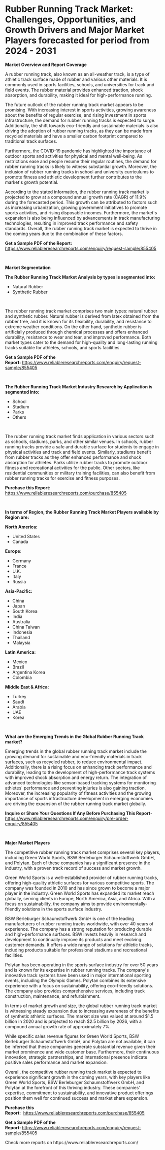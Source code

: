 <p><h1>Rubber Running Track Market: Challenges, Opportunities, and Growth Drivers and Major Market Players forecasted for period from 2024 - 2031</h1></p><p><strong>Market Overview and Report Coverage</strong></p>
<p><p>A rubber running track, also known as an all-weather track, is a type of athletic track surface made of rubber and various other materials. It is commonly used in sports facilities, schools, and universities for track and field events. The rubber material provides enhanced traction, shock absorption, and durability, making it ideal for high-performance running.</p><p>The future outlook of the rubber running track market appears to be promising. With increasing interest in sports activities, growing awareness about the benefits of regular exercise, and rising investment in sports infrastructure, the demand for rubber running tracks is expected to surge. Additionally, the shift towards eco-friendly and sustainable materials is also driving the adoption of rubber running tracks, as they can be made from recycled materials and have a smaller carbon footprint compared to traditional track surfaces.</p><p>Furthermore, the COVID-19 pandemic has highlighted the importance of outdoor sports and activities for physical and mental well-being. As restrictions ease and people resume their regular routines, the demand for rubber running tracks is likely to witness substantial growth. Moreover, the inclusion of rubber running tracks in school and university curriculums to promote fitness and athletic development further contributes to the market's growth potential.</p><p>According to the stated information, the rubber running track market is projected to grow at a compound annual growth rate (CAGR) of 11.9% during the forecasted period. This growth can be attributed to factors such as increasing urbanization, growing government initiatives to promote sports activities, and rising disposable incomes. Furthermore, the market's expansion is also being influenced by advancements in track manufacturing technologies, resulting in improved track performance and safety standards. Overall, the rubber running track market is expected to thrive in the coming years due to the combination of these factors.</p></p>
<p><strong>Get a Sample PDF of the Report:</strong> <a href="https://www.reliableresearchreports.com/enquiry/request-sample/855405">https://www.reliableresearchreports.com/enquiry/request-sample/855405</a></p>
<p>&nbsp;</p>
<p><strong>Market Segmentation</strong></p>
<p><strong>The Rubber Running Track Market Analysis by types is segmented into:</strong></p>
<p><ul><li>Natural Rubber</li><li>Synthetic Rubber</li></ul></p>
<p>&nbsp;</p>
<p><p>The rubber running track market comprises two main types: natural rubber and synthetic rubber. Natural rubber is derived from latex obtained from the rubber tree, and it is known for its flexibility, durability, and resistance to extreme weather conditions. On the other hand, synthetic rubber is artificially produced through chemical processes and offers enhanced durability, resistance to wear and tear, and improved performance. Both market types cater to the demand for high-quality and long-lasting running tracks suitable for athletes, schools, and sports facilities.</p></p>
<p><strong>Get a Sample PDF of the Report:</strong>&nbsp;<a href="https://www.reliableresearchreports.com/enquiry/request-sample/855405">https://www.reliableresearchreports.com/enquiry/request-sample/855405</a></p>
<p>&nbsp;</p>
<p><strong>The Rubber Running Track Market Industry Research by Application is segmented into:</strong></p>
<p><ul><li>School</li><li>Stadium</li><li>Parks</li><li>Others</li></ul></p>
<p>&nbsp;</p>
<p><p>The rubber running track market finds application in various sectors such as schools, stadiums, parks, and other similar venues. In schools, rubber running tracks provide a safe and durable surface for students to engage in physical activities and track and field events. Similarly, stadiums benefit from rubber tracks as they offer enhanced performance and shock absorption for athletes. Parks utilize rubber tracks to promote outdoor fitness and recreational activities for the public. Other sectors, like residential communities or military training facilities, can also benefit from rubber running tracks for exercise and fitness purposes.</p></p>
<p><strong>Purchase this Report:</strong>&nbsp; <a href="https://www.reliableresearchreports.com/purchase/855405">https://www.reliableresearchreports.com/purchase/855405</a></p>
<p>&nbsp;</p>
<p><strong>In terms of Region, the Rubber Running Track Market Players available by Region are:</strong></p>
<p>
    <p> <strong> North America: </strong>
        <ul>
            <li>United States</li>
            <li>Canada</li>
        </ul>
        </p> 
    <p> <strong> Europe: </strong>
        <ul>
            <li>Germany</li>
            <li>France</li>
            <li>U.K.</li>
            <li>Italy</li>
            <li>Russia</li>
        </ul>
        </p> 
    <p> <strong> Asia-Pacific: </strong>
        <ul>
            <li>China</li>
            <li>Japan</li>
            <li>South Korea</li>
            <li>India</li>
            <li>Australia</li>
            <li>China Taiwan</li>
            <li>Indonesia</li>
            <li>Thailand</li>
            <li>Malaysia</li>
        </ul>
        </p> 
    <p> <strong> Latin America: </strong>
        <ul>
            <li>Mexico</li>
            <li>Brazil</li>
            <li>Argentina Korea</li>
            <li>Colombia</li>
        </ul>
        </p> 
    <p> <strong> Middle East & Africa: </strong>
        <ul>
            <li>Turkey</li>
            <li>Saudi</li>
            <li>Arabia</li>
            <li>UAE</li>
            <li>Korea</li>
        </ul>
    </p>
    </p>
<p>&nbsp;</p>
<p><strong>What are the Emerging Trends in the Global Rubber Running Track market?</strong></p>
<p><p>Emerging trends in the global rubber running track market include the growing demand for sustainable and eco-friendly materials in track surfaces, such as recycled rubber, to reduce environmental impact. Additionally, there is a rising focus on enhancing track performance and durability, leading to the development of high-performance track systems with improved shock absorption and energy return. The integration of advanced technologies like sensor-based tracking systems for monitoring athletes' performance and preventing injuries is also gaining traction. Moreover, the increasing popularity of fitness activities and the growing importance of sports infrastructure development in emerging economies are driving the expansion of the rubber running track market globally.</p></p>
<p><strong>Inquire or Share Your Questions If Any Before Purchasing This Report</strong>- <a href="https://www.reliableresearchreports.com/enquiry/pre-order-enquiry/855405">https://www.reliableresearchreports.com/enquiry/pre-order-enquiry/855405</a></p>
<p>&nbsp;</p>
<p><strong>Major Market Players</strong></p>
<p><p>The competitive rubber running track market comprises several key players, including Green World Sports, BSW Berleburger Schaumstoffwerk GmbH, and Polytan. Each of these companies has a significant presence in the industry, with a proven track record of success and market growth.</p><p>Green World Sports is a well-established provider of rubber running tracks, offering high-quality athletic surfaces for various competitive sports. The company was founded in 2010 and has since grown to become a major player in the industry. Green World Sports has expanded its market reach globally, serving clients in Europe, North America, Asia, and Africa. With a focus on sustainability, the company aims to provide environmentally-friendly solutions in the sports surface industry.</p><p>BSW Berleburger Schaumstoffwerk GmbH is one of the leading manufacturers of rubber running tracks worldwide, with over 40 years of experience. The company has a strong reputation for producing durable and high-performance surfaces. BSW invests heavily in research and development to continually improve its products and meet evolving customer demands. It offers a wide range of solutions for athletic tracks, including products suitable for professional stadiums and recreational facilities.</p><p>Polytan has been operating in the sports surface industry for over 50 years and is known for its expertise in rubber running tracks. The company's innovative track systems have been used in major international sporting events, including the Olympic Games. Polytan combines its extensive experience with a focus on sustainability, offering eco-friendly solutions. The company also provides comprehensive services, including track construction, maintenance, and refurbishment.</p><p>In terms of market growth and size, the global rubber running track market is witnessing steady expansion due to increasing awareness of the benefits of synthetic athletic surfaces. The market size was valued at around $1.5 billion in 2020 and is projected to reach $2.5 billion by 2026, with a compound annual growth rate of approximately 7%.</p><p>While specific sales revenue figures for Green World Sports, BSW Berleburger Schaumstoffwerk GmbH, and Polytan are not available, it can be inferred that these companies generate substantial revenue given their market prominence and wide customer base. Furthermore, their continuous innovation, strategic partnerships, and international presence indicate positive sales performance and market expansion.</p><p>Overall, the competitive rubber running track market is expected to experience significant growth in the coming years, with key players like Green World Sports, BSW Berleburger Schaumstoffwerk GmbH, and Polytan at the forefront of this thriving industry. These companies' expertise, commitment to sustainability, and innovative product offerings position them well for continued success and market share expansion.</p></p>
<p><strong>Purchase this Report:</strong>&nbsp;&nbsp;<a href="https://www.reliableresearchreports.com/purchase/855405">https://www.reliableresearchreports.com/purchase/855405</a></p>
<p></p>
<p><strong>Get a Sample PDF of the Report:</strong>&nbsp;<a href="https://www.reliableresearchreports.com/enquiry/request-sample/855405">https://www.reliableresearchreports.com/enquiry/request-sample/855405</a></p>
<p>Check more reports on https://www.reliableresearchreports.com/</p>